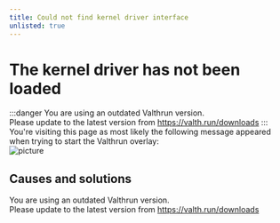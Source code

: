 ```yaml
---
title: Could not find kernel driver interface
unlisted: true
---
```


# The kernel driver has not been loaded

:::danger
You are using an outdated Valthrun version.  
Please update to the latest version from https://valth.run/downloads
:::
You're visiting this page as most likely the following message appeared when trying to start the Valthrun overlay:  
![picture](@site/docs/_media/screenshot_overlay_controller_not_loaded.png)

## Causes and solutions

You are using an outdated Valthrun version.  
Please update to the latest version from https://valth.run/downloads
